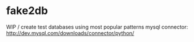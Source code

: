 fake2db
===========

WIP / create test databases using most popular patterns
mysql connector:
http://dev.mysql.com/downloads/connector/python/

